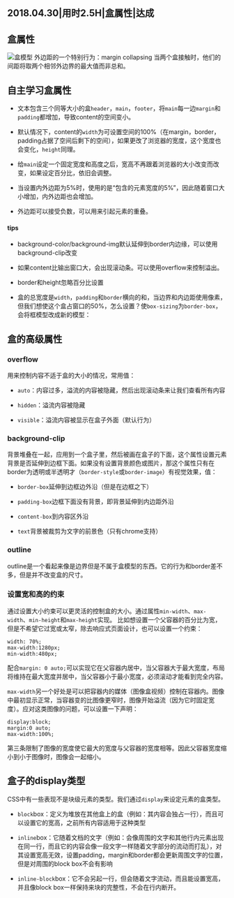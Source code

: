 2018.04.30|用时2.5H|盒属性|达成
---

## 盒属性

![盒模型](http://www.w3school.com.cn/i/ct_boxmodel.gif)
外边距的一个特别行为：margin collapsing 当两个盒接触时，他们的间距将取两个相邻外边界的最大值而非总和。

## 自主学习盒属性
- 文本包含三个同等大小的盒`header`，`main`，`footer`，将`main`每一边`margin`和`padding`都增加，导致content的空间变小。

- 默认情况下，content的`width`为可设置空间的100%（在margin，border，padding占据了空间后剩下的空间），如果更改了浏览器的宽度，这个宽度也会变化，`height`同理。

- 给`main`设定一个固定宽度和高度之后，宽高不再跟着浏览器的大小改变而改变，如果设定百分比，依旧会调整。

- 当设置内外边距为5%时，使用的是“包含的元素宽度的5%”，因此随着窗口大小增加，内外边距也会增加。

- 外边距可以接受负数，可以用来引起元素的重叠。

#### tips

- background-color/background-img默认延伸到border内边缘，可以使用background-clip改变

- 如果content比输出窗口大，会出现滚动条。可以使用overflow来控制溢出。

- border和height忽略百分比设置

- 盒的总宽度是`width`，`padding`和`border`横向的和，当边界和内边距使用像素，但我们想使这个盒占窗口的50%，怎么设置？使`box-sizing`为`border-box`，会将框模型改成新的模型：

## 盒的高级属性
### overflow
用来控制内容不适于盒的大小的情况，常用值：
- `auto`：内容过多，溢流的内容被隐藏，然后出现滚动条来让我们查看所有内容

- `hidden`：溢流内容被隐藏

- `visible`：溢流内容被显示在盒子外面（默认行为）

### background-clip
背景堆叠在一起，应用到一个盒子里，然后被画在盒子的下面，这个属性设置元素背景是否延伸到边框下面。如果没有设置背景颜色或图片，那这个属性只有在border为透明或半透明才（`border-style`或`border-image`）有视觉效果，值：

- `border-box`延伸到边框边外沿（但是在边框之下）

- `padding-box`边框下面没有背景，即背景延伸到内边距外沿

- `content-box`到内容区外沿

- `text`背景被裁剪为文字的前景色（只有chrome支持）

### outline
outline是一个看起来像是边界但是不属于盒模型的东西。它的行为和border差不多，但是并不改变盒的尺寸。

### 设置宽和高的约束
通过设置大小约束可以更灵活的控制盒的大小。通过属性`min-width`、`max-width`、`min-height`和`max-height`实现。
比如想设置一个父容器的百分比为宽，但是不希望它过宽或太窄，除去响应式页面设计，也可以设置一个约束：

```
width: 70%;
max-width:1280px;
min-width:480px;
```
配合`margin: 0 auto;`可以实现它在父容器内居中，当父容器大于最大宽度，布局将维持在最大宽度并居中，当父容器小于最小宽度，必须滚动才能看到完全内容。

`max-width`另一个好处是可以把容器内的媒体（图像盒视频）控制在容器内。图像中最初显示正常，当容器变的比图像更窄时，图像开始溢流（因为它时固定宽度）。应对这类图像的问题，可以设置一下声明：

```
display:block;
margin:0 auto;
max-width:100%;
```
第三条限制了图像的宽度使它最大的宽度与父容器的宽度相等。因此父容器宽度缩小到小于图像时，图像会一起缩小。

## 盒子的display类型
CSS中有一些表现不是块级元素的类型。我们通过`display`来设定元素的盒类型。

- `block`box：定义为堆放在其他盒上的盒（例如：其内容会独占一行），而且可以设置它的宽高，之前所有内容适用于这种类型

- `inline`box：它随着文档的文字（例如：会像周围的文字和其他行内元素出现在同一行，而且它的内容会像一段文字一样随着文字部分的流动而打乱），对其设置宽高无效，设置padding，margin和border都会更新周围文字的位置，但是对周围的block box不会有影响

- `inline-block`box：它不会另起一行，但会随着文字流动，而且能设置宽高，并且像block box一样保持来块的完整性，不会在行内断开。
